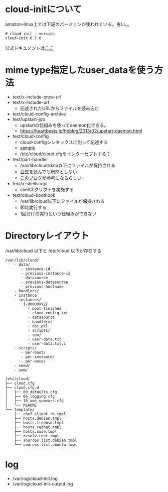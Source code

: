 # cloud-initについて
amazon-linux上では下記のバージョンが使われている。古い。。

```
# cloud-init --version
cloud-init 0.7.6
```

公式ドキュメントは[ここ](https://cloudinit.readthedocs.io/en/0.7.7)

# mime type指定したuser_dataを使う方法

- text/x-include-once-url
- text/x-include-url
  - 記述されたURLからファイルを読み込む
- text/cloud-config-archive
- text/upstart-job
  - upstartの仕組みを使ってdaemon化できる。
  - https://heartbeats.jp/hbblog/2013/02/upstart-daemon.html
- text/cloud-config
  - cloud-configシンタックスに則って記述する
  - [sample](https://cloudinit.readthedocs.io/en/0.7.7/topics/examples.html#yaml-examples)
  - /etc/cloud/cloud.cfgをインターセプトする？
- text/part-handler
  - /var/lib/cloud/data以下にファイルが保持される
  - [公式](https://cloudinit.readthedocs.io/en/0.7.7/topics/format.html#part-handler)を読んでも釈然としない
  - [このブログ](http://foss-boss.blogspot.jp/2011/01/advanced-cloud-init-custom-handlers.html)が参考になるらしい。
- text/x-shellscript
  - shellスクリプトを実施する
- text/cloud-boothook
  - /var/lib/cloud以下にファイルが保持される
  - 即時実行する
  - 1回だけの実行という仕組みができない

# Directoryレイアウト

/var/lib/cloud 以下と /etc/cloud 以下が存在する

```
/var/lib/cloud/
    - data/
       - instance-id
       - previous-instance-id
       - datasource
       - previous-datasource
       - previous-hostname
    - handlers/
    - instance
    - instances/
        i-00000XYZ/
          - boot-finished
          - cloud-config.txt
          - datasource
          - handlers/
          - obj.pkl
          - scripts/
          - sem/
          - user-data.txt
          - user-data.txt.i
    - scripts/
       - per-boot/
       - per-instance/
       - per-once/
    - seed/
    - sem/
```

```
/etc/cloud/
├── cloud.cfg
├── cloud.cfg.d
│   ├── 00_defaults.cfg
│   ├── 05_logging.cfg
│   ├── 10_aws_yumvars.cfg
│   └── README
└── templates
    ├── chef_client.rb.tmpl
    ├── hosts.debian.tmpl
    ├── hosts.freebsd.tmpl
    ├── hosts.redhat.tmpl
    ├── hosts.suse.tmpl
    ├── resolv.conf.tmpl
    ├── sources.list.debian.tmpl
    └── sources.list.ubuntu.tmpl
```

# log
- /var/log/cloud-init.log
- /var/log/cloud-init-output.log
